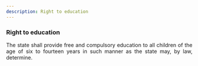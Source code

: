 ```yaml
---
description: Right to education
---
```


### Right to education
<div style="text-align: justify">

The state shall provide free and compulsory education to all children of the age of six to fourteen years in such manner as the state may, by law, determine.

</div>

